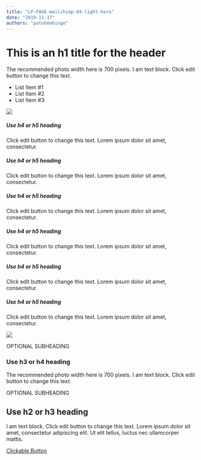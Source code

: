 ```yaml
---
title: "LP-PAGE-mailchimp-04-light-hero"
date: "2019-11-17"
authors: "patohmahinge"
---
```


# This is an h1 title for the header

The recommended photo width here is 700 pixels. I am text block. Click edit button to change this text.

- List Item #1
- List Item #2
- List Item #3

![](images/placeholder-700x450.jpg)

##### Use h4 or h5 heading

Click edit button to change this text. Lorem ipsum dolor sit amet, consectetur.

##### Use h4 or h5 heading

Click edit button to change this text. Lorem ipsum dolor sit amet, consectetur.

##### Use h4 or h5 heading

Click edit button to change this text. Lorem ipsum dolor sit amet, consectetur.

##### Use h4 or h5 heading

Click edit button to change this text. Lorem ipsum dolor sit amet, consectetur.

##### Use h4 or h5 heading

Click edit button to change this text. Lorem ipsum dolor sit amet, consectetur.

##### Use h4 or h5 heading

Click edit button to change this text. Lorem ipsum dolor sit amet, consectetur.

![](images/placeholder-700x450.jpg)

OPTIONAL SUBHEADING

### Use h3 or h4 heading

The recommended photo width here is 700 pixels. I am text block. Click edit button to change this text.

OPTIONAL SUBHEADING

## Use h2 or h3 heading

I am text block. Click edit button to change this text. Lorem ipsum dolor sit amet, consectetur adipiscing elit. Ut elit tellus, luctus nec ullamcorper mattis.

[Clickable Button](#)
